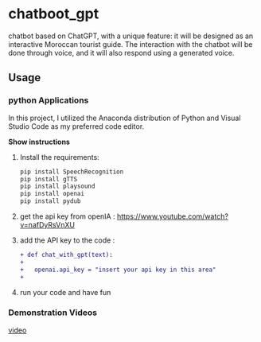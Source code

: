 # chatboot_gpt

chatbot based on ChatGPT, with a unique feature: it will be designed as an interactive Moroccan tourist guide.
The interaction with the chatbot will be done through voice, and it will also respond using a generated voice.

## Usage

### python Applications

In this project, I utilized the Anaconda distribution of Python and Visual Studio Code as my preferred code editor.

<b>Show instructions</b>

1. Install the requirements:

    ```sh
   pip install SpeechRecognition
   pip install gTTS
   pip install playsound
   pip install openai
   pip install pydub
    ```

2. get the api key from openIA :
https://www.youtube.com/watch?v=nafDyRsVnXU

2. add the API key to the code  :
    ```diff
    + def chat_with_gpt(text):
    +
    +   openai.api_key = "insert your api key in this area"
    +   
    ```

3. run your code and have fun


### Demonstration Videos
[video](https://drive.google.com/file/d/1sNGFRiLfybfgSFGOIHAsMOJBrpSegI5x/view?usp=sharing)
